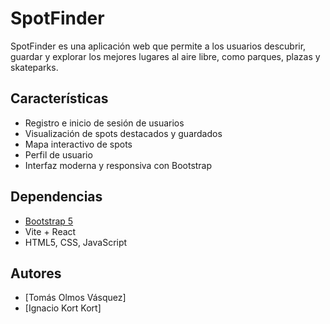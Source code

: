 # SpotFinder

SpotFinder es una aplicación web que permite a los usuarios descubrir, guardar y explorar los mejores lugares al aire libre, como parques, plazas y skateparks.

## Características

- Registro e inicio de sesión de usuarios
- Visualización de spots destacados y guardados
- Mapa interactivo de spots
- Perfil de usuario
- Interfaz moderna y responsiva con Bootstrap

## Dependencias

- [Bootstrap 5](https://getbootstrap.com/)
- Vite + React
- HTML5, CSS, JavaScript
  
## Autores

- [Tomás Olmos Vásquez]
- [Ignacio Kort Kort]
